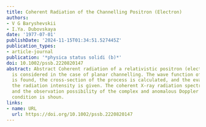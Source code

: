 ```yaml
---
title: Coherent Radiation of the Channelling Positron (Electron)
authors:
- V G Baryshevskii
- I.Ya. Dubovskaya
date: '1977-07-01'
publishDate: '2024-11-15T01:34:51.527445Z'
publication_types:
- article-journal
publication: '*physica status solidi (b)*'
doi: 10.1002/pssb.2220820147
abstract: Abstract Coherent radiation of a relativistic positron (electron) in a crystal
  is considered in the case of planar channelling. The wave function of the particle
  is found, the cross-section of the process is calculated, and the evaluation of
  the radiation intensity is given. The coherent X-ray radiation spectrum is analysed
  and the observation possibility of the complex and anomalous Doppler effect in this
  condition is shoun.
links:
- name: URL
  url: https://doi.org/10.1002/pssb.2220820147
---
```


